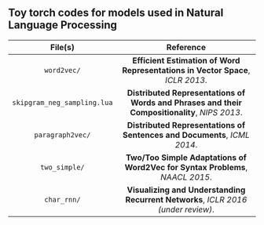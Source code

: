 ## Toy torch codes for models used in Natural Language Processing<br />

| File(s)                                 | Reference                                                                                     |
|:---------------------------------------:|:---------------------------------------------------------------------------------------------:|
| `word2vec/`                             | **Efficient Estimation of Word Representations in Vector Space**, *ICLR 2013*.                |
| `skipgram_neg_sampling.lua`             | **Distributed Representations of Words and Phrases and their Compositionality**, *NIPS 2013*. |
| `paragraph2vec/`                        | **Distributed Representations of Sentences and Documents**, *ICML 2014*.                      |
| `two_simple/`                           | **Two/Too Simple Adaptations of Word2Vec for Syntax Problems**, *NAACL 2015*.                 |
| `char_rnn/`                             | **Visualizing and Understanding Recurrent Networks**, *ICLR 2016 (under review)*.             |